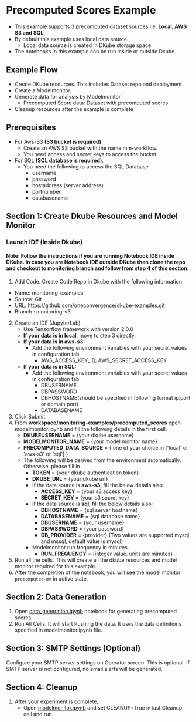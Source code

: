 # Precomputed Scores Example

- This example supports 3 precomputed dataset sources i.e. **Local, AWS S3 and SQL**. 
- By default this example uses local data source.
  - Local data source is created in DKube storage space
- The notebooks in this example can be run inside or outside Dkube.

## Example Flow
- Create DKube resources. This includes Dataset repo and deployment.
- Create a Modelmonitor. 
- Generate data for analysis by Modelmonitor
  - Precomputed Score data:  Dataset with precomputed scores
- Cleanup resources after the example is complete


## Prerequisites
- For Aws-S3 **(S3 bucket is required)**
  - Create an AWS S3 bucket with the name mm-workflow. 
  - You need access and secret keys to access the bucket.
- For SQL **(SQL database is required)**. 
  - You need the following to access the SQL Database
    - username
    - password
    - hostaddress (server address)
    - portnumber
    - databasename


## Section 1: Create Dkube Resources and Model Monitor

### Launch IDE (Inside Dkube)

#### Note: Follow the instructions if you are running Notebook IDE inside DKube. In case you are Notebook IDE outside DKube then clone the repo and checkout to monitoring branch and follow from step 4 of this section.

1. Add Code. Create Code Repo in Dkube with the following information
  - Name: monitoring-examples
  - Source: Git
  - URL: https://github.com/oneconvergence/dkube-examples.git
  - Branch : monitoring-v3
2. Create an IDE (JupyterLab)
   - Use Tensorflow framework with version 2.0.0
   - **If your data is in local**, move to step 3 directly.
   - **If your data is in aws-s3:**
     - Add the following environment variables with your secret values in configuration tab 
       - AWS_ACCESS_KEY_ID, AWS_SECRET_ACCESS_KEY
   - **If your data is in SQL:**
     - Add the following environment variables with your secret values in configuration tab
       - DBUSERNAME
       - DBPASSWORD
       - DBHOSTNAME(should be specified in following format ip:port or domain:port)
       - DATABASENAME    
3. Click Submit.
4. From **workspace/monitoring-examples/precomputed_scores** open modelmonitor.ipynb and fill the following details in the first cell. 
     - **DKUBEUSERNAME** = {your dkube username}
     - **MODELMONITOR_NAME** = {your model monitor name}
     - **PRECOMPUTED_DATA_SOURCE** = { one of your choice in ['local' or 'aws-s3' or 'sql'] }
     - The following will be derived from the environment automatically. Otherwise, please fill in 
       - **TOKEN** = {your dkube authentication token}
       - **DKUBE_URL** = {your dkube url}
       - If the data source is **aws-s3**, fill the below details also:
         - **ACCESS_KEY** = {your s3 access key}
         - **SECRET_KEY** = {your s3 secret key}
       - If the data source is **sql**, fill the below details also:
         - **DBHOSTNAME** = {sql server hostname}
         - **DATABASENAME** = {sql database name} 
         - **DBUSERNAME** = {your username}
         - **DBPASSWORD** = {your password}
         - **DB_PROVIDER** = {provider} (Two values are supported mysql and mssql, default value is mysql)
       - Modelmonitor run frequency in minutes.
         - **RUN_FREQUENCY** = {integer value. units are minutes}
5. Run all the cells. This will create all the dkube resources and model monitor required for this example.
6. After the completion of the notebook, you will see the model monitor `precomputed-mm` in active state.

## Section 2: Data Generation
1. Open [data_generation.ipynb](https://github.com/oneconvergence/dkube-examples/tree/monitoring/precomputed_scores/data_generation.ipynb) notebook for generating precomputed scores.
2. Run All Cells. It will start Pushing the data. It uses the data definitions specified in modelmonitor.ipynb file.

## Section 3: SMTP Settings (Optional)
Configure your SMTP server settings on Operator screen. This is optional. If SMTP server is not configured, no email alerts will be generated.

## Section 4: Cleanup
1. After your experiment is complete, 
   - Open [modelmonitor.ipynb](https://github.com/oneconvergence/dkube-examples/tree/monitoring/precomputed_scores/modelmonitor.ipynb) and set CLEANUP=True in last Cleanup cell and run.
